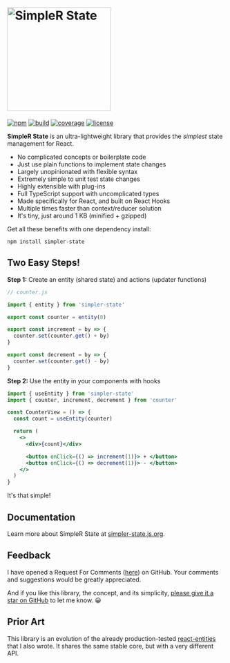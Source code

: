 # <img src="https://simpler-state.js.org/assets/simpler-state-logo.png" alt="SimpleR State" width="240"/>

[![npm](https://img.shields.io/npm/v/simpler-state)](https://www.npmjs.com/package/simpler-state)
[![build](https://img.shields.io/travis/arnelenero/simpler-state)](https://travis-ci.org/github/arnelenero/simpler-state)
[![coverage](https://img.shields.io/coveralls/github/arnelenero/simpler-state)](https://coveralls.io/github/arnelenero/simpler-state)
[![license](https://img.shields.io/github/license/arnelenero/simpler-state)](https://opensource.org/licenses/MIT)

__SimpleR State__ is an ultra-lightweight library that provides the _simplest_ state management for React.

- No complicated concepts or boilerplate code
- Just use plain functions to implement state changes
- Largely unopinionated with flexible syntax
- Extremely simple to unit test state changes
- Highly extensible with plug-ins
- Full TypeScript support with uncomplicated types
- Made specifically for React, and built on React Hooks 
- Multiple times faster than context/reducer solution
- It's tiny, just around 1 KB (minified + gzipped)

Get all these benefits with one dependency install:
```
npm install simpler-state
```

## Two Easy Steps!

__Step 1:__ Create an entity (shared state) and actions (updater functions)

```js
// counter.js

import { entity } from 'simpler-state'

export const counter = entity(0)

export const increment = by => {
  counter.set(counter.get() + by)
}

export const decrement = by => {
  counter.set(counter.get() - by)
}
```

__Step 2:__ Use the entity in your components with hooks

```jsx
import { useEntity } from 'simpler-state'
import { counter, increment, decrement } from 'counter'

const CounterView = () => {
  const count = useEntity(counter)

  return (
    <>
      <div>{count}</div>

      <button onClick={() => increment(1)}> + </button> 
      <button onClick={() => decrement(1)}> - </button>
    </>
  )
}
```

It's that simple!

## Documentation

Learn more about SimpleR State at [simpler-state.js.org](https://simpler-state.js.org).

## Feedback

I have opened a Request For Comments ([here](https://github.com/arnelenero/simpler-state/issues/1)) on GitHub. Your comments and suggestions would be greatly appreciated.

And if you like this library, the concept, and its simplicity, [please give it a star on GitHub](https://github.com/arnelenero/simpler-state) to let me know. 😀

## Prior Art

This library is an evolution of the already production-tested [react-entities](https://github.com/arnelenero/react-entities) that I also wrote. It shares the same stable core, but with a very different API.
